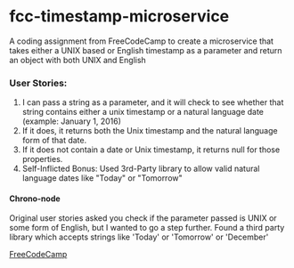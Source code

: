 # fcc-timestamp-microservice
A coding assignment from FreeCodeCamp to create a microservice that takes either a UNIX based or English timestamp as a parameter and return an object with both UNIX and English

### User Stories:
1. I can pass a string as a parameter, and it will check to see whether that string contains either a unix timestamp or a natural language date (example: January 1, 2016)
2. If it does, it returns both the Unix timestamp and the natural language form of that date.
3. If it does not contain a date or Unix timestamp, it returns null for those properties.
4. Self-Inflicted Bonus: Used 3rd-Party library to allow valid natural language dates like "Today" or "Tomorrow"

#### Chrono-node
Original user stories asked you check if the parameter passed is UNIX or some form of English, but I wanted to go a step further. Found a third party library which accepts strings like 'Today' or 'Tomorrow' or 'December'

[FreeCodeCamp](https://www.freecodecamp.org)